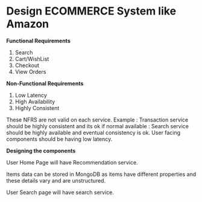 # Design ECOMMERCE System like Amazon

**Functional Requirements**

1. Search
2. Cart/WishList
3. Checkout
4. View Orders

**Non-Functional Requirements**

1. Low Latency
2. High Availability
3. Highly Consistent

These NFRS are not valid on each service.
Example : Transaction service should be highly consistent and its ok if normal available
        : Search service should be highly available and eventual consistency is ok.
User facing components should be having low latency.

**Designing the components**

User Home Page will have Recommendation service.

Items data can be stored in MongoDB as items have different properties and these details vary and are unstructured.

User Search page will have search service.        